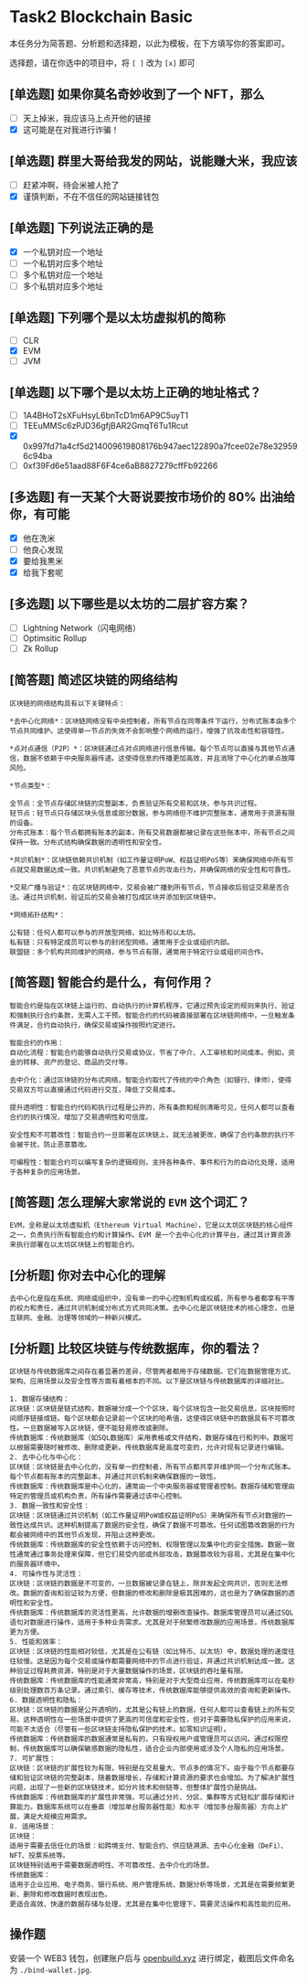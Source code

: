 # Task2 Blockchain Basic

本任务分为简答题、分析题和选择题，以此为模板，在下方填写你的答案即可。

选择题，请在你选中的项目中，将 `[ ]` 改为 `[x]` 即可

## [单选题] 如果你莫名奇妙收到了一个 NFT，那么

- [ ] 天上掉米，我应该马上点开他的链接
- [x] 这可能是在对我进行诈骗！

## [单选题] 群里大哥给我发的网站，说能赚大米，我应该

- [ ] 赶紧冲啊，待会米被人抢了
- [x] 谨慎判断，不在不信任的网站链接钱包

## [单选题] 下列说法正确的是

- [x] 一个私钥对应一个地址
- [ ] 一个私钥对应多个地址
- [ ] 多个私钥对应一个地址
- [ ] 多个私钥对应多个地址

## [单选题] 下列哪个是以太坊虚拟机的简称

- [ ] CLR
- [x] EVM
- [ ] JVM

## [单选题] 以下哪个是以太坊上正确的地址格式？

- [ ] 1A4BHoT2sXFuHsyL6bnTcD1m6AP9C5uyT1
- [ ] TEEuMMSc6zPJD36gfjBAR2GmqT6Tu1Rcut
- [x] 0x997fd71a4cf5d214009619808176b947aec122890a7fcee02e78e329596c94ba
- [ ] 0xf39Fd6e51aad88F6F4ce6aB8827279cffFb92266

## [多选题] 有一天某个大哥说要按市场价的 80% 出油给你，有可能

- [x] 他在洗米
- [ ] 他良心发现
- [x] 要给我黒米
- [x] 给我下套呢

## [多选题] 以下哪些是以太坊的二层扩容方案？

- [ ] Lightning Network（闪电网络）
- [ ] Optimsitic Rollup
- [ ] Zk Rollup

## [简答题] 简述区块链的网络结构

```
区块链的网络结构具有以下关键特点：

*去中心化网络*：区块链网络没有中央控制者，所有节点在同等条件下运行，分布式账本由多个节点共同维护。这使得单一节点的失效不会影响整个网络的运行，增强了抗攻击性和容错性。

*点对点通信（P2P）*：区块链通过点对点网络进行信息传输。每个节点可以直接与其他节点通信，数据不依赖于中央服务器传递。这使得信息的传播更加高效，并且消除了中心化的单点故障风险。

*节点类型*：

全节点：全节点存储区块链的完整副本，负责验证所有交易和区块，参与共识过程。
轻节点：轻节点只存储区块头信息或部分数据，参与网络但不维护完整账本，通常用于资源有限的设备。
分布式账本：每个节点都拥有账本的副本，所有交易数据都被记录在这些账本中，所有节点之间保持一致。分布式结构确保数据的透明性和安全性。

*共识机制*：区块链依赖共识机制（如工作量证明PoW、权益证明PoS等）来确保网络中所有节点就交易数据达成一致。共识机制避免了恶意节点的攻击行为，并确保网络的安全性和可靠性。

*交易广播与验证*：在区块链网络中，交易会被广播到所有节点，节点接收后验证交易是否合法。通过共识机制，验证后的交易会被打包成区块并添加到区块链中。

*网络拓扑结构*：

公有链：任何人都可以参与的开放型网络，如比特币和以太坊。
私有链：只有特定成员可以参与的封闭型网络，通常用于企业或组织内部。
联盟链：多个机构共同维护的网络，参与节点有限，通常用于特定行业或组织间合作。
```

## [简答题] 智能合约是什么，有何作用？

```
智能合约是指在区块链上运行的、自动执行的计算机程序，它通过预先设定的规则来执行、验证和强制执行合约条款，无需人工干预。智能合约的代码被直接部署在区块链网络中，一旦触发条件满足，合约自动执行，确保交易或操作按照约定进行。

智能合约的作用：
自动化流程：智能合约能够自动执行交易或协议，节省了中介、人工审核和时间成本。例如，资金的转移、资产的登记、商品的交付等。

去中介化：通过区块链的分布式网络，智能合约取代了传统的中介角色（如银行、律师），使得交易双方可以直接通过代码进行交互，降低了交易成本。

提升透明性：智能合约代码和执行过程是公开的，所有条款和规则清晰可见，任何人都可以查看合约的执行情况，增加了交易透明性和可信度。

安全性和不可篡改性：智能合约一旦部署在区块链上，就无法被更改，确保了合约条款的执行不会被干扰，防止恶意篡改。

可编程性：智能合约可以编写复杂的逻辑规则，支持各种条件、事件和行为的自动化处理，适用于各种复杂的应用场景。
```

## [简答题] 怎么理解大家常说的 `EVM` 这个词汇？

```
EVM，全称是以太坊虚拟机（Ethereum Virtual Machine），它是以太坊区块链的核心组件之一，负责执行所有智能合约和计算操作。EVM 是一个去中心化的计算平台，通过其计算资源来执行部署在以太坊区块链上的智能合约。
```

## [分析题] 你对去中心化的理解

```
去中心化是指在系统、网络或组织中，没有单一的中心控制机构或权威，所有参与者都享有平等的权力和责任，通过共识机制或分布式方式共同决策。去中心化是区块链技术的核心理念，也是互联网、金融、治理等领域的一种新兴模式。
```

## [分析题] 比较区块链与传统数据库，你的看法？

```
区块链与传统数据库之间存在着显著的差异，尽管两者都用于存储数据。它们在数据管理方式、架构、应用场景以及安全性等方面有着根本的不同。以下是区块链与传统数据库的详细对比。

1. 数据存储结构：
区块链：区块链是链式结构，数据被分成一个个区块，每个区块包含一批交易信息，区块按照时间顺序链接成链。每个区块都会记录前一个区块的哈希值，这使得区块链中的数据具有不可篡改性。一旦数据被写入区块链，便不能轻易修改或删除。
传统数据库：传统数据库（如SQL数据库）采用表格或文件结构，数据存储在行和列中。数据可以根据需要随时被修改、删除或更新。传统数据库是高度可变的，允许对现有记录进行编辑。
2. 去中心化与中心化：
区块链：区块链是去中心化的，没有单一的控制者，所有节点都共享并维护同一个分布式账本。每个节点都有账本的完整副本，并通过共识机制来确保数据的一致性。
传统数据库：传统数据库是中心化的，通常由一个中央服务器或管理者控制。数据存储和管理由特定的管理员或机构负责，所有操作需要通过该中心控制。
3. 数据一致性和安全性：
区块链：区块链通过共识机制（如工作量证明PoW或权益证明PoS）来确保所有节点对数据的一致性达成共识。这种机制提高了数据的安全性，确保了数据不可篡改。任何试图篡改数据的行为都会被网络中的其他节点发现，并阻止这种更改。
传统数据库：传统数据库的安全性依赖于访问控制、权限管理以及集中化的安全措施。数据一致性通常通过事务处理来保障，但它们易受内部或外部攻击，数据篡改较为容易，尤其是在集中化的服务器环境中。
4. 可操作性与灵活性：
区块链：区块链的数据是不可变的，一旦数据被记录在链上，除非发起全网共识，否则无法修改。数据的查询和验证较为方便，但数据的修改和删除是极其困难的，这也是为了确保数据的透明性和安全性。
传统数据库：传统数据库的灵活性更高，允许数据的增删改查操作。数据库管理员可以通过SQL语句对数据进行操作，适用于多种业务需求。尤其是对于频繁修改数据的应用场景，传统数据库更为方便。
5. 性能和效率：
区块链：区块链的性能相对较低，尤其是在公有链（如比特币、以太坊）中，数据处理的速度往往较慢。这是因为每个交易或操作都需要网络中的节点进行验证，并通过共识机制达成一致。这种验证过程耗费资源，特别是对于大量数据操作的场景，区块链的吞吐量有限。
传统数据库：传统数据库的性能通常非常高，特别是对于大型商业应用，传统数据库可以在毫秒级别处理数百万条记录。通过索引、缓存等技术，传统数据库能够提供高效的查询和更新操作。
6. 数据透明性和隐私：
区块链：区块链的数据是公开透明的，尤其是公有链上的数据，任何人都可以查看链上的所有交易。这种透明性在一些场景中提供了更高的可信度和安全性，但对于需要隐私保护的应用来说，可能不太适合（尽管有一些区块链支持隐私保护的技术，如零知识证明）。
传统数据库：传统数据库的数据通常是私有的，只有授权用户或管理员可以访问。通过权限控制，传统数据库可以确保敏感数据的隐私性，适合企业内部使用或涉及个人隐私的应用场景。
7. 可扩展性：
区块链：区块链的扩展性较为有限，特别是在交易量大、节点多的情况下。由于每个节点都要存储和验证区块链的完整副本，随着数据增长，存储和计算资源的要求也会增加。为了解决扩展性问题，出现了一些新的区块链技术，如分片技术和侧链等，但整体扩展性仍是挑战。
传统数据库：传统数据库的扩展性非常强，可以通过分片、分区、集群等方式轻松扩展存储和计算能力。数据库系统可以在垂直（增加单台服务器性能）和水平（增加多台服务器）方向上扩展，满足大规模应用需求。
8. 适用场景：
区块链：
适用于需要去信任化的场景：如跨境支付、智能合约、供应链溯源、去中心化金融（DeFi）、NFT、投票系统等。
区块链特别适用于需要数据透明性、不可篡改性、去中介化的场景。
传统数据库：
适用于企业应用、电子商务、银行系统、用户管理系统、数据分析等场景，尤其是在需要频繁更新、删除和修改数据时表现出色。
更适合高效、快速的数据存储与处理，尤其是在集中化管理下，需要灵活操作和高性能的应用。
```

## 操作题

安装一个 WEB3 钱包，创建账户后与 [openbuild.xyz](https://openbuild.xyz/profile) 进行绑定，截图后文件命名为 `./bind-wallet.jpg`.
